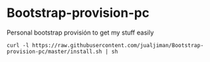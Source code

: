 # Bootstrap-provision-pc
Personal bootstrap provisión to get my stuff easily

```
curl -l https://raw.githubusercontent.com/jualjiman/Bootstrap-provision-pc/master/install.sh | sh
```
